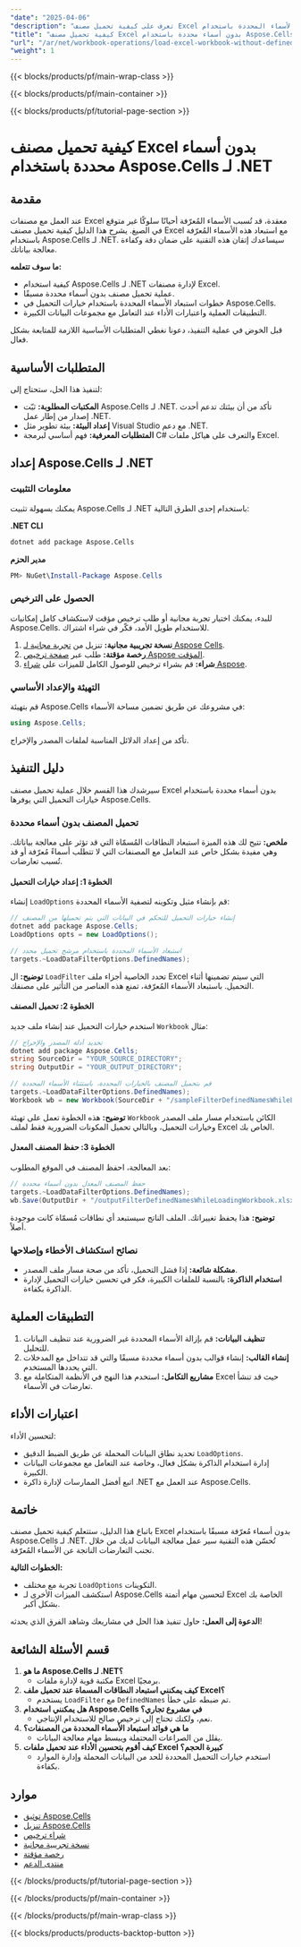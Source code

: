 ```yaml
---
"date": "2025-04-06"
"description": "تعرف على كيفية تحميل مصنف Excel باستثناء الأسماء المحددة باستخدام Aspose.Cells لـ .NET، مما يضمن دقة وكفاءة معالجة البيانات."
"title": "كيفية تحميل مصنف Excel بدون أسماء محددة باستخدام Aspose.Cells لـ .NET"
"url": "/ar/net/workbook-operations/load-excel-workbook-without-defined-names-aspose-cells-net/"
"weight": 1
---
```


{{< blocks/products/pf/main-wrap-class >}}

{{< blocks/products/pf/main-container >}}

{{< blocks/products/pf/tutorial-page-section >}}


# كيفية تحميل مصنف Excel بدون أسماء محددة باستخدام Aspose.Cells لـ .NET

## مقدمة

عند العمل مع مصنفات Excel معقدة، قد تُسبب الأسماء المُعرّفة أحيانًا سلوكًا غير متوقع في الصيغ. يشرح هذا الدليل كيفية تحميل مصنف Excel مع استبعاد هذه الأسماء المُعرّفة باستخدام Aspose.Cells لـ .NET. سيساعدك إتقان هذه التقنية على ضمان دقة وكفاءة معالجة بياناتك.

**ما سوف تتعلمه:**
- كيفية استخدام Aspose.Cells لـ .NET لإدارة مصنفات Excel.
- عملية تحميل مصنف بدون أسماء محددة مسبقًا.
- خطوات استبعاد الأسماء المحددة باستخدام خيارات التحميل في Aspose.Cells.
- التطبيقات العملية واعتبارات الأداء عند التعامل مع مجموعات البيانات الكبيرة.

قبل الخوض في عملية التنفيذ، دعونا نغطي المتطلبات الأساسية اللازمة للمتابعة بشكل فعال.

## المتطلبات الأساسية

لتنفيذ هذا الحل، ستحتاج إلى:

- **المكتبات المطلوبة:** ثبّت Aspose.Cells لـ .NET. تأكد من أن بيئتك تدعم أحدث إصدار من إطار عمل .NET.
- **إعداد البيئة:** بيئة تطوير مثل Visual Studio مع دعم .NET.
- **المتطلبات المعرفية:** فهم أساسي لبرمجة C# والتعرف على هياكل ملفات Excel.

## إعداد Aspose.Cells لـ .NET

### معلومات التثبيت

يمكنك بسهولة تثبيت Aspose.Cells لـ .NET باستخدام إحدى الطرق التالية:

**.NET CLI**
```bash
dotnet add package Aspose.Cells
```

**مدير الحزم**
```powershell
PM> NuGet\Install-Package Aspose.Cells
```

### الحصول على الترخيص

للبدء، يمكنك اختيار تجربة مجانية أو طلب ترخيص مؤقت لاستكشاف كامل إمكانيات Aspose.Cells. للاستخدام طويل الأمد، فكّر في شراء اشتراك.

1. **نسخة تجريبية مجانية:** تنزيل من [تجربة مجانية لـ Aspose Cells](https://releases.aspose.com/cells/net/).
2. **رخصة مؤقتة:** طلب عبر [صفحة ترخيص Aspose المؤقت](https://purchase.aspose.com/temporary-license/).
3. **شراء:** قم بشراء ترخيص للوصول الكامل للميزات على [شراء Aspose](https://purchase.aspose.com/buy).

### التهيئة والإعداد الأساسي

قم بتهيئة Aspose.Cells في مشروعك عن طريق تضمين مساحة الأسماء:

```csharp
using Aspose.Cells;
```

تأكد من إعداد الدلائل المناسبة لملفات المصدر والإخراج.

## دليل التنفيذ

سيرشدك هذا القسم خلال عملية تحميل مصنف Excel بدون أسماء محددة باستخدام خيارات التحميل التي يوفرها Aspose.Cells.

### تحميل المصنف بدون أسماء محددة

**ملخص:** تتيح لك هذه الميزة استبعاد النطاقات المُسمّاة التي قد تؤثر على معالجة بياناتك. وهي مفيدة بشكل خاص عند التعامل مع المصنفات التي لا تتطلب أسماءً مُعرّفة أو قد تُسبب تعارضات.

#### الخطوة 1: إعداد خيارات التحميل

إنشاء `LoadOptions` قم بإنشاء مثيل وتكوينه لتصفية الأسماء المحددة:

```csharp
// إنشاء خيارات التحميل للتحكم في البيانات التي يتم تحميلها من المصنف
dotnet add package Aspose.Cells;
LoadOptions opts = new LoadOptions();

// استبعاد الأسماء المحددة باستخدام مرشح تحميل محدد
targets.~LoadDataFilterOptions.DefinedNames);
```

**توضيح:** ال `LoadFilter` تحدد الخاصية أجزاء ملف Excel التي سيتم تضمينها أثناء التحميل. باستبعاد الأسماء المُعرّفة، تمنع هذه العناصر من التأثير على مصنفك.

#### الخطوة 2: تحميل المصنف

استخدم خيارات التحميل عند إنشاء ملف جديد `Workbook` مثال:

```csharp
// تحديد أدلة المصدر والإخراج
dotnet add package Aspose.Cells;
string SourceDir = "YOUR_SOURCE_DIRECTORY";
string OutputDir = "YOUR_OUTPUT_DIRECTORY";

// قم بتحميل المصنف بالخيارات المحددة، باستثناء الأسماء المحددة
targets.~LoadDataFilterOptions.DefinedNames);
Workbook wb = new Workbook(SourceDir + "/sampleFilterDefinedNamesWhileLoadingWorkbook.xlsx", opts);
```

**توضيح:** هذه الخطوة تعمل على تهيئة `Workbook` الكائن باستخدام مسار ملف المصدر وخيارات التحميل، وبالتالي تحميل المكونات الضرورية فقط لملف Excel الخاص بك.

#### الخطوة 3: حفظ المصنف المعدل

بعد المعالجة، احفظ المصنف في الموقع المطلوب:

```csharp
// حفظ المصنف المعدل بدون أسماء محددة
targets.~LoadDataFilterOptions.DefinedNames);
wb.Save(OutputDir + "/outputFilterDefinedNamesWhileLoadingWorkbook.xlsx");
```

**توضيح:** هذا يحفظ تغييراتك. الملف الناتج سيستبعد أي نطاقات مُسمّاة كانت موجودة أصلاً.

### نصائح استكشاف الأخطاء وإصلاحها

- **مشكلة شائعة:** إذا فشل التحميل، تأكد من صحة مسار ملف المصدر.
- **استخدام الذاكرة:** بالنسبة للملفات الكبيرة، فكر في تحسين خيارات التحميل لإدارة الذاكرة بكفاءة.

## التطبيقات العملية

1. **تنظيف البيانات:** قم بإزالة الأسماء المحددة غير الضرورية عند تنظيف البيانات للتحليل.
2. **إنشاء القالب:** إنشاء قوالب بدون أسماء محددة مسبقًا والتي قد تتداخل مع المدخلات التي يحددها المستخدم.
3. **مشاريع التكامل:** استخدم هذا النهج في الأنظمة المتكاملة مع Excel حيث قد تنشأ تعارضات في الأسماء.

## اعتبارات الأداء

لتحسين الأداء:

- تحديد نطاق البيانات المحملة عن طريق الضبط الدقيق `LoadOptions`.
- إدارة استخدام الذاكرة بشكل فعال، وخاصة عند التعامل مع مجموعات البيانات الكبيرة.
- اتبع أفضل الممارسات لإدارة ذاكرة .NET عند العمل مع Aspose.Cells.

## خاتمة

باتباع هذا الدليل، ستتعلم كيفية تحميل مصنف Excel بدون أسماء مُعرّفة مسبقًا باستخدام Aspose.Cells لـ .NET. تُحسّن هذه التقنية سير عمل معالجة البيانات لديك من خلال تجنب التعارضات الناتجة عن الأسماء المُعرّفة.

**الخطوات التالية:**
- تجربة مع مختلف `LoadOptions` التكوينات.
- استكشف الميزات الأخرى لـ Aspose.Cells لتحسين مهام أتمتة Excel الخاصة بك بشكل أكبر.

**الدعوة إلى العمل:** حاول تنفيذ هذا الحل في مشاريعك وشاهد الفرق الذي يحدثه!

## قسم الأسئلة الشائعة

1. **ما هو Aspose.Cells لـ .NET؟**
   - مكتبة قوية لإدارة ملفات Excel برمجيًا.
2. **كيف يمكنني استبعاد النطاقات المسماة عند تحميل ملف Excel؟**
   - يستخدم `LoadFilter` مع `DefinedNames` تم ضبطه على خطأ.
3. **هل يمكنني استخدام Aspose.Cells في مشروع تجاري؟**
   - نعم، ولكنك تحتاج إلى ترخيص صالح للاستخدام الإنتاجي.
4. **ما هي فوائد استبعاد الأسماء المحددة من المصنفات؟**
   - يقلل من الصراعات المحتملة ويبسط مهام معالجة البيانات.
5. **كيف أقوم بتحسين الأداء عند تحميل ملفات Excel كبيرة الحجم؟**
   - استخدم خيارات التحميل المحددة للحد من البيانات المحملة وإدارة الموارد بكفاءة.

## موارد

- [توثيق Aspose.Cells](https://reference.aspose.com/cells/net/)
- [تنزيل Aspose.Cells](https://releases.aspose.com/cells/net/)
- [شراء ترخيص](https://purchase.aspose.com/buy)
- [نسخة تجريبية مجانية](https://releases.aspose.com/cells/net/)
- [رخصة مؤقتة](https://purchase.aspose.com/temporary-license/)
- [منتدى الدعم](https://forum.aspose.com/c/cells/9)

{{< /blocks/products/pf/tutorial-page-section >}}

{{< /blocks/products/pf/main-container >}}

{{< /blocks/products/pf/main-wrap-class >}}

{{< blocks/products/products-backtop-button >}}